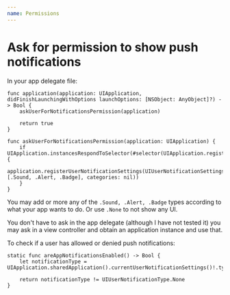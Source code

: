 ```yaml
---
name: Permissions
---
```


# Ask for permission to show push notifications

In your app delegate file:

```
func application(application: UIApplication, didFinishLaunchingWithOptions launchOptions: [NSObject: AnyObject]?) -> Bool {
    askUserForNotificationsPermission(application)

    return true
}

func askUserForNotificationsPermission(application: UIApplication) {
    if UIApplication.instancesRespondToSelector(#selector(UIApplication.registerUserNotificationSettings(_:))) {
        application.registerUserNotificationSettings(UIUserNotificationSettings(forTypes:[.Sound, .Alert, .Badge], categories: nil))
    }
}
```

You may add or more any of the `.Sound, .Alert, .Badge` types according to what your app wants to do. Or use `.None` to not show any UI.

You don't have to ask in the app delegate (although I have not tested it) you may ask in a view controller and obtain an application instance and use that.

To check if a user has allowed or denied push notifications:

```
static func areAppNotificationsEnabled() -> Bool {
    let notificationType = UIApplication.sharedApplication().currentUserNotificationSettings()!.types

    return notificationType != UIUserNotificationType.None
}
```
